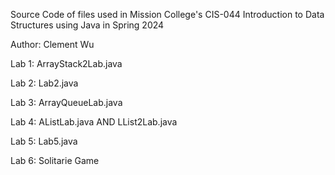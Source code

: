 Source Code of files used in Mission College's CIS-044 Introduction to Data Structures using Java in Spring 2024

Author: Clement Wu

Lab 1: ArrayStack2Lab.java

Lab 2: Lab2.java

Lab 3: ArrayQueueLab.java

Lab 4: AListLab.java AND LList2Lab.java

Lab 5: Lab5.java

Lab 6: Solitarie Game